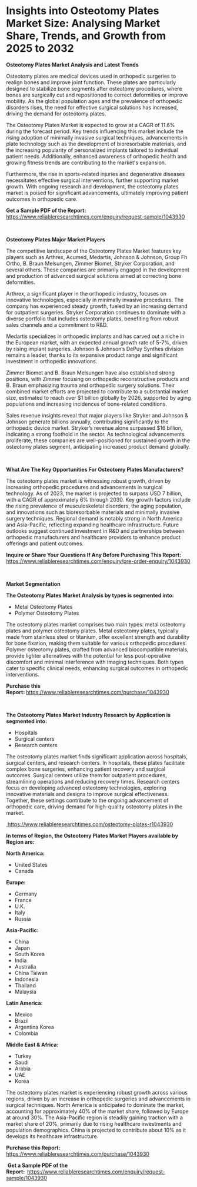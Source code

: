 <p><h1>Insights into Osteotomy Plates Market Size: Analysing Market Share, Trends, and Growth from 2025 to 2032</h1></p><p><strong>Osteotomy Plates Market Analysis and Latest Trends</strong></p>
<p><p>Osteotomy plates are medical devices used in orthopedic surgeries to realign bones and improve joint function. These plates are particularly designed to stabilize bone segments after osteotomy procedures, where bones are surgically cut and repositioned to correct deformities or improve mobility. As the global population ages and the prevalence of orthopedic disorders rises, the need for effective surgical solutions has increased, driving the demand for osteotomy plates.</p><p>The Osteotomy Plates Market is expected to grow at a CAGR of 11.6% during the forecast period. Key trends influencing this market include the rising adoption of minimally invasive surgical techniques, advancements in plate technology such as the development of bioresorbable materials, and the increasing popularity of personalized implants tailored to individual patient needs. Additionally, enhanced awareness of orthopedic health and growing fitness trends are contributing to the market's expansion.</p><p>Furthermore, the rise in sports-related injuries and degenerative diseases necessitates effective surgical interventions, further supporting market growth. With ongoing research and development, the osteotomy plates market is poised for significant advancements, ultimately improving patient outcomes in orthopedic care.</p></p>
<p><strong>Get a Sample PDF of the Report:&nbsp;</strong> <a href="https://www.reliableresearchtimes.com/enquiry/request-sample/1043930?utm_campaign=2006&utm_medium=2&utm_source=Github&utm_content=ia&utm_term=13042025&utm_id=osteotomy-plates">https://www.reliableresearchtimes.com/enquiry/request-sample/1043930</a></p>
<p>&nbsp;</p>
<p><strong>Osteotomy Plates Major Market Players</strong></p>
<p><p>The competitive landscape of the Osteotomy Plates Market features key players such as Arthrex, Acumed, Medartis, Johnson & Johnson, Group Fh Ortho, B. Braun Melsungen, Zimmer Biomet, Stryker Corporation, and several others. These companies are primarily engaged in the development and production of advanced surgical solutions aimed at correcting bone deformities.</p><p>Arthrex, a significant player in the orthopedic industry, focuses on innovative technologies, especially in minimally invasive procedures. The company has experienced steady growth, fueled by an increasing demand for outpatient surgeries. Stryker Corporation continues to dominate with a diverse portfolio that includes osteotomy plates, benefiting from robust sales channels and a commitment to R&D.</p><p>Medartis specializes in orthopedic implants and has carved out a niche in the European market, with an expected annual growth rate of 5-7%, driven by rising implant surgeries. Johnson & Johnson’s DePuy Synthes division remains a leader, thanks to its expansive product range and significant investment in orthopedic innovations.</p><p>Zimmer Biomet and B. Braun Melsungen have also established strong positions, with Zimmer focusing on orthopedic reconstructive products and B. Braun emphasizing trauma and orthopedic surgery solutions. Their combined market efforts are projected to contribute to a substantial market size, estimated to reach over $1 billion globally by 2026, supported by aging populations and increasing incidences of bone-related conditions.</p><p>Sales revenue insights reveal that major players like Stryker and Johnson & Johnson generate billions annually, contributing significantly to the orthopedic device market. Stryker’s revenue alone surpassed $16 billion, indicating a strong foothold in the sector. As technological advancements proliferate, these companies are well-positioned for sustained growth in the osteotomy plates segment, anticipating increased product demand globally.</p></p>
<p>&nbsp;</p>
<p><strong>What Are The Key Opportunities For Osteotomy Plates Manufacturers?</strong></p>
<p><p>The osteotomy plates market is witnessing robust growth, driven by increasing orthopedic procedures and advancements in surgical technology. As of 2023, the market is projected to surpass USD 7 billion, with a CAGR of approximately 6% through 2030. Key growth factors include the rising prevalence of musculoskeletal disorders, the aging population, and innovations such as bioresorbable materials and minimally invasive surgery techniques. Regional demand is notably strong in North America and Asia-Pacific, reflecting expanding healthcare infrastructure. Future outlooks suggest continued investment in R&D and partnerships between orthopedic manufacturers and healthcare providers to enhance product offerings and patient outcomes.</p></p>
<p><strong>Inquire or Share Your Questions If Any Before Purchasing This Report:</strong> <a href="https://www.reliableresearchtimes.com/enquiry/pre-order-enquiry/1043930?utm_campaign=2006&utm_medium=2&utm_source=Github&utm_content=ia&utm_term=13042025&utm_id=osteotomy-plates">https://www.reliableresearchtimes.com/enquiry/pre-order-enquiry/1043930</a></p>
<p>&nbsp;</p>
<p><strong>Market Segmentation</strong></p>
<p><strong>The Osteotomy Plates Market Analysis by types is segmented into:</strong></p>
<p><ul><li>Metal Osteotomy Plates</li><li>Polymer Osteotomy Plates</li></ul></p>
<p><p>The osteotomy plates market comprises two main types: metal osteotomy plates and polymer osteotomy plates. Metal osteotomy plates, typically made from stainless steel or titanium, offer excellent strength and durability for bone fixation, making them suitable for various orthopedic procedures. Polymer osteotomy plates, crafted from advanced biocompatible materials, provide lighter alternatives with the potential for less post-operative discomfort and minimal interference with imaging techniques. Both types cater to specific clinical needs, enhancing surgical outcomes in orthopedic interventions.</p></p>
<p><strong>Purchase this Report:&nbsp;</strong><a href="https://www.reliableresearchtimes.com/purchase/1043930?utm_campaign=2006&utm_medium=2&utm_source=Github&utm_content=ia&utm_term=13042025&utm_id=osteotomy-plates">https://www.reliableresearchtimes.com/purchase/1043930</a></p>
<p>&nbsp;</p>
<p><strong>The Osteotomy Plates Market Industry Research by Application is segmented into:</strong></p>
<p><ul><li>Hospitals</li><li>Surgical centers</li><li>Research centers</li></ul></p>
<p><p>The osteotomy plates market finds significant application across hospitals, surgical centers, and research centers. In hospitals, these plates facilitate complex bone surgeries, enhancing patient recovery and surgical outcomes. Surgical centers utilize them for outpatient procedures, streamlining operations and reducing recovery times. Research centers focus on developing advanced osteotomy technologies, exploring innovative materials and designs to improve surgical effectiveness. Together, these settings contribute to the ongoing advancement of orthopedic care, driving demand for high-quality osteotomy plates in the market.</p></p>
<p><a href="https://www.reliableresearchtimes.com/osteotomy-plates-r1043930?utm_campaign=2006&utm_medium=2&utm_source=Github&utm_content=ia&utm_term=13042025&utm_id=osteotomy-plates">&nbsp;https://www.reliableresearchtimes.com/osteotomy-plates-r1043930</a></p>
<p><strong>In terms of Region, the Osteotomy Plates Market Players available by Region are:</strong></p>
<p>
    <p> <strong> North America: </strong>
        <ul>
            <li>United States</li>
            <li>Canada</li>
        </ul>
        </p> 
    <p> <strong> Europe: </strong>
        <ul>
            <li>Germany</li>
            <li>France</li>
            <li>U.K.</li>
            <li>Italy</li>
            <li>Russia</li>
        </ul>
        </p> 
    <p> <strong> Asia-Pacific: </strong>
        <ul>
            <li>China</li>
            <li>Japan</li>
            <li>South Korea</li>
            <li>India</li>
            <li>Australia</li>
            <li>China Taiwan</li>
            <li>Indonesia</li>
            <li>Thailand</li>
            <li>Malaysia</li>
        </ul>
        </p> 
    <p> <strong> Latin America: </strong>
        <ul>
            <li>Mexico</li>
            <li>Brazil</li>
            <li>Argentina Korea</li>
            <li>Colombia</li>
        </ul>
        </p> 
    <p> <strong> Middle East & Africa: </strong>
        <ul>
            <li>Turkey</li>
            <li>Saudi</li>
            <li>Arabia</li>
            <li>UAE</li>
            <li>Korea</li>
        </ul>
    </p>
    </p>
<p><p>The osteotomy plates market is experiencing robust growth across various regions, driven by an increase in orthopedic surgeries and advancements in surgical techniques. North America is anticipated to dominate the market, accounting for approximately 40% of the market share, followed by Europe at around 30%. The Asia-Pacific region is steadily gaining traction with a market share of 20%, primarily due to rising healthcare investments and population demographics. China is projected to contribute about 10% as it develops its healthcare infrastructure.</p></p>
<p><strong>Purchase this Report: </strong><a href="https://www.reliableresearchtimes.com/purchase/1043930?utm_campaign=2006&utm_medium=2&utm_source=Github&utm_content=ia&utm_term=13042025&utm_id=osteotomy-plates">https://www.reliableresearchtimes.com/purchase/1043930</a></p>
<p>&nbsp;<strong>Get a Sample PDF of the Report:&nbsp;&nbsp;</strong><a href="https://www.reliableresearchtimes.com/enquiry/request-sample/1043930?utm_campaign=2006&utm_medium=2&utm_source=Github&utm_content=ia&utm_term=13042025&utm_id=osteotomy-plates">https://www.reliableresearchtimes.com/enquiry/request-sample/1043930</a></p>
<p><strong></strong></p>
<p><p></p><p></p><p></p></p>